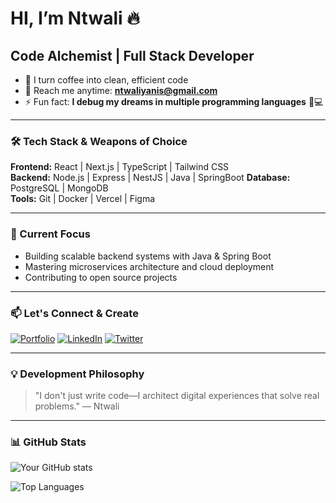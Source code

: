 # HI, I’m Ntwali 🔥

## Code Alchemist | Full Stack Developer

- 🚀 I turn coffee into clean, efficient code
- 📧 Reach me anytime: **ntwaliyanis@gmail.com** 
- ⚡ Fun fact: **I debug my dreams in multiple programming languages** 🛌💻

---

### 🛠️ Tech Stack & Weapons of Choice

**Frontend:** React | Next.js | TypeScript | Tailwind CSS  
**Backend:**  Node.js | Express | NestJS | Java | SpringBoot
**Database:** PostgreSQL | MongoDB  
**Tools:**   Git | Docker | Vercel | Figma

---

### 🎯 Current Focus

- Building scalable backend systems with Java & Spring Boot
- Mastering microservices architecture and cloud deployment
- Contributing to open source projects

---

### 📫 Let's Connect & Create

[![Portfolio](https://img.shields.io/badge/Portfolio-%23000000.svg?style=for-the-badge&logo=react&logoColor=white)](https://ntwali-yanis.vercel.app/)
[![LinkedIn](https://img.shields.io/badge/LinkedIn-%230077B5.svg?style=for-the-badge&logo=linkedin&logoColor=white)](https://www.linkedin.com/in/ntwali-yanis-3223a6388/)
[![Twitter](https://img.shields.io/badge/Twitter-%231DA1F2.svg?style=for-the-badge&logo=Twitter&logoColor=white)](https://x.com/ntwali_00)

---

### 💡 Development Philosophy

> "I don't just write code—I architect digital experiences that solve real problems."
> — Ntwali

---

### 📊 GitHub Stats

![Your GitHub stats](https://github-readme-stats.vercel.app/api?username=Ntwali-1&show_icons=true&theme=radical)

![Top Languages](https://github-readme-stats.vercel.app/api/top-langs/?username=Ntwali-1&layout=compact&theme=radical)
